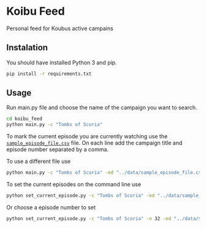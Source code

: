 # Koibu Feed

Personal feed for Koubus active campains

## Instalation

You should have installed Python 3 and pip.

```bash
pip install -r requirements.txt
```

## Usage

Run main.py file and choose the name of the campaign you want to search.

```bash
cd koibu_feed
python main.py -c "Tombs of Scoria"
```

To mark the current episode you are currently watching use the
[`sample_episode_file.csv`](data/sample_episode_file.csv) file. On each line
add the campaign title and episode number separated by a comma.

To use a different file use

```bash
python main.py -c "Tombs of Scoria" -ed "../data/sample_episode_file.csv"
```

To set the current episodes on the command line use

```bash
python set_current_episode.py -c "Tombs of Scoria" -ed "../data/sample_episode_file.csv"
```

Or choose a episode number to set

```bash
python set_current_episode.py -c "Tombs of Scoria" -n 32 -ed "../data/sample_episode_file.csv"
```